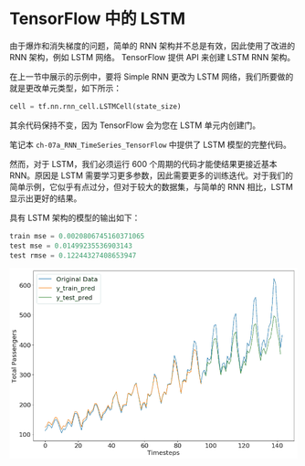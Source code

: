 # TensorFlow 中的 LSTM

由于爆炸和消失梯度的问题，简单的 RNN 架构并不总是有效，因此使用了改进的 RNN 架构，例如 LSTM 网络。 TensorFlow 提供 API 来创建 LSTM RNN 架构。

在上一节中展示的示例中，要将 Simple RNN 更改为 LSTM 网络，我们所要做的就是更改单元类型，如下所示：

```py
cell = tf.nn.rnn_cell.LSTMCell(state_size)
```

其余代码保持不变，因为 TensorFlow 会为您在 LSTM 单元内创建门。

笔记本 `ch-07a_RNN_TimeSeries_TensorFlow` 中提供了 LSTM 模型的完整代码。

然而，对于 LSTM，我们必须运行 600 个周期的代码才能使结果更接近基本 RNN。原因是 LSTM 需要学习更多参数，因此需要更多的训练迭代。对于我们的简单示例，它似乎有点过分，但对于较大的数据集，与简单的 RNN 相比，LSTM 显示出更好的结果。

具有 LSTM 架构的模型的输出如下：

```py
train mse = 0.0020806745160371065
test mse = 0.01499235536903143
test rmse = 0.12244327408653947
```

![](img/5dd03142-e42f-4e1c-bf60-19e31475b853.png)